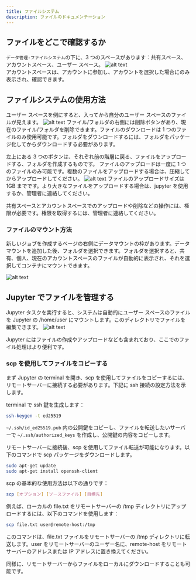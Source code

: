 ```yaml
---
title: ファイルシステム
description: ファイルのドキュメンテーション
---
```


## ファイルをどこで確認するか

`データ管理-ファイルシステム`の下に、3 つのスペースがあります：共有スペース、アカウントスペース、ユーザー スペース。
![alt text](./img/filesystem.webp)  
アカウントスペースは、アカウントに参加し、アカウントを選択した場合にのみ表示され、確認できます。

## ファイルシステムの使用方法

ユーザー スペースを例にすると、入ってから自分のユーザー スペースのファイルが見えます。
![alt text](./img/userspace.webp)
ファイル/フォルダの右側には削除ボタンがあり、現在のファイル/フォルダを削除できます。ファイルのダウンロードは 1 つのファイルのみ使用可能です。フォルダをダウンロードするには、フォルダをパッケージ化してからダウンロードする必要があります。

左上にある 3 つのボタンは、それぞれ前の階層に戻る、ファイルをアップロードする、フォルダを作成するものです。
ファイルのアップロードは一度に 1 つのファイルのみ可能です。複数のファイルをアップロードする場合は、圧縮してからアップロードしてください。
![alt text](./img/upload.webp)
ファイルのアップロードサイズは 1GB までです。より大きなファイルをアップロードする場合は、jupyter を使用するか、管理者に連絡してください。

共有スペースとアカウントスペースでのアップロードや削除などの操作には、権限が必要です。権限を取得するには、管理者に連絡してください。

### ファイルのマウント方法

新しいジョブを作成するページの右側にデータマウントの枠があります。データマウントを追加した後、フォルダを選択できます。フォルダを選択すると、共有、個人、現在のアカウントスペースのファイルが自動的に表示され、それを選択してコンテナにマウントできます。

![alt text](./img/file-mount.webp)

## Jupyter でファイルを管理する

Jupyter タスクを実行すると、システムは自動的にユーザー スペースのファイルを Jupyter の /home/user にマウントします。このディレクトリでファイルを編集できます。
![alt text](./img/jupyter.webp)

Jupyter にはファイルの作成やアップロードなども含まれており、ここでのファイル処理はより便利です。

### scp を使用してファイルをコピーする

まず Jupyter の terminal を開き、scp を使用してファイルをコピーするには、リモートサーバーに接続する必要があります。下記に ssh 接続の設定方法を示します。

terminal で ssh 鍵を生成します：

```bash
ssh-keygen -t ed25519
```

`~/.ssh/id_ed25519.pub` 内の公開鍵をコピーし、ファイルを転送したいサーバーで `~/.ssh/authorized_keys` を作成し、公開鍵の内容をコピーします。

リモートサーバーに接続後、scp を使用してファイル転送が可能になります。以下のコマンドで scp パッケージをダウンロードします。

```bash
sudo apt-get update
sudo apt-get install openssh-client
```

scp の基本的な使用方法は以下の通りです：

```bash
scp [オプション] [ソースファイル] [目標先]
```

例えば、ローカルの file.txt をリモートサーバーの /tmp ディレクトリにアップロードするには、以下のコマンドを使用します：

```bash
scp file.txt user@remote-host:/tmp
```

このコマンドは、file.txt ファイルをリモートサーバーの /tmp ディレクトリに転送します。user をリモートサーバーのユーザー名に、remote-host をリモートサーバーのアドレスまたは IP アドレスに置き換えてください。

同様に、リモートサーバーからファイルをローカルにダウンロードすることも可能です。
